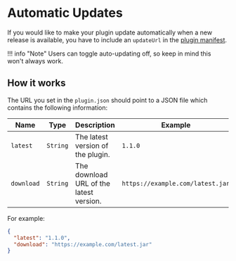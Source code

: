 # Automatic Updates
If you would like to make your plugin update automatically when a new release is available,
you have to include an `updateUrl` in the [plugin manifest](/client-api/manifest.md).

!!! info "Note"
    Users can toggle auto-updating off, so keep in mind this won't always work.

## How it works
The URL you set in the `plugin.json` should point to a JSON file which contains the following information:

| Name       | Type     | Description                             | Example                          |
| ---------- | -------- | --------------------------------------- | -------------------------------- |
| `latest`   | `String` | The latest version of the plugin.       | `1.1.0`                          |
| `download` | `String` | The download URL of the latest version. | `https://example.com/latest.jar` |

For example:

```json
{
  "latest": "1.1.0",
  "download": "https://example.com/latest.jar"
}
```
